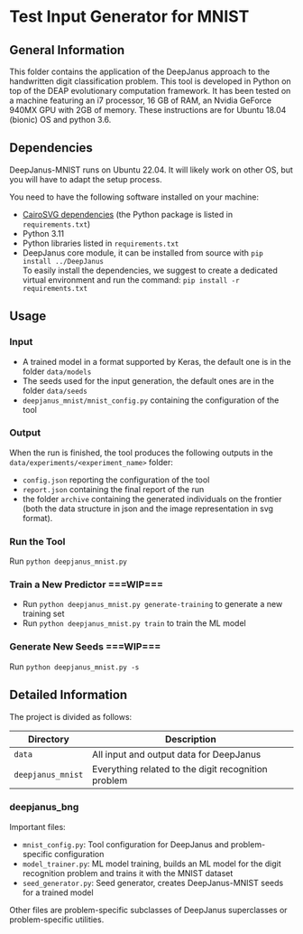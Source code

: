 # Test Input Generator for MNIST

## General Information
This folder contains the application of the DeepJanus approach to the handwritten digit classification problem.
This tool is developed in Python on top of the DEAP evolutionary computation framework. It has been tested on a machine featuring an i7 processor, 16 GB of RAM, an Nvidia GeForce 940MX GPU with 2GB of memory. These instructions are for Ubuntu 18.04 (bionic) OS and python 3.6.

## Dependencies
DeepJanus-MNIST runs on Ubuntu 22.04. It will likely work on other OS, but you will have to adapt the setup process.

You need to have the following software installed on your machine:
- [CairoSVG dependencies](https://cairosvg.org/documentation/#installation) (the Python package is listed in `requirements.txt`)
- Python 3.11
- Python libraries listed in `requirements.txt`
- DeepJanus core module, it can be installed from source with `pip install ../DeepJanus`\
To easily install the dependencies, we suggest to create a dedicated virtual environment and run the command: `pip install -r requirements.txt`

## Usage

### Input
* A trained model in a format supported by Keras, the default one is in the folder `data/models`
* The seeds used for the input generation, the default ones are in the folder `data/seeds`
* `deepjanus_mnist/mnist_config.py` containing the configuration of the tool

### Output
When the run is finished, the tool produces the following outputs in the `data/experiments/<experiment_name>` folder:
* `config.json` reporting the configuration of the tool
* `report.json` containing the final report of the run
* the folder `archive` containing the generated individuals on the frontier (both the data structure in json and the image representation in svg format).

### Run the Tool
Run `python deepjanus_mnist.py`

### Train a New Predictor ===WIP===
* Run `python deepjanus_mnist.py generate-training`  to generate a new training set
* Run `python deepjanus_mnist.py train`  to train the ML model


### Generate New Seeds ===WIP===
Run `python deepjanus_mnist.py -s`

## Detailed Information
The project is divided as follows:

| Directory                | Description                                         |
|--------------------------|-----------------------------------------------------|
| `data`                   | All input and output data for DeepJanus             |
| `deepjanus_mnist`        | Everything related to the digit recognition problem |

### deepjanus_bng
Important files:
- `mnist_config.py`: Tool configuration for DeepJanus and problem-specific configuration
- `model_trainer.py`: ML model training, builds an ML model for the digit recognition problem and trains it with the MNIST dataset
- `seed_generator.py`: Seed generator, creates DeepJanus-MNIST seeds for a trained model

Other files are problem-specific subclasses of DeepJanus superclasses or problem-specific utilities.
